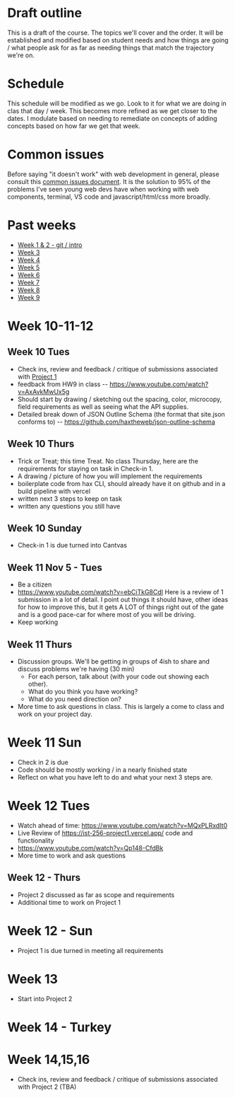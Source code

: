 # Draft outline
This is a draft of the course. The topics we'll cover and the order. It will be established and modified based on student needs and how things are going / what people ask for as far as needing things that match the trajectory we're on.

# Schedule
This schedule will be modified as we go. Look to it for what we are doing in clas that day / week. This becomes more refined as we get closer to the dates. I modulate based on needing to remediate on concepts of adding concepts based on how far we get that week.

# Common issues
Before saying "it doesn't work" with web development in general, please consult this [common issues document](common-issues.md). It is the solution to 95% of the problems I've seen young web devs have when working with web components, terminal, VS code and javascript/html/css more broadly.

# Past weeks
- [Week 1 & 2 - git / intro](fa24/week1-2.md)
- [Week 3](fa24/week-3.md)
- [Week 4](fa24/week-4.md)
- [Week 5](fa24/week-5.md)
- [Week 6](fa24/week-6.md)
- [Week 7](fa24/week-7.md)
- [Week 8](fa24/week-8.md)
- [Week 9](fa24/week-9.md)

# Week 10-11-12
## Week 10 Tues
- Check ins, review and feedback / critique of submissions associated with [Project 1](https://github.com/haxtheweb/issues/issues/2174)
- feedback from HW9 in class -- https://www.youtube.com/watch?v=AxAvkMwUx5g
- Should start by drawing / sketching out the spacing, color, microcopy, field requirements as well as seeing what the API supplies.
- Detailed break down of JSON Outline Schema (the format that site.json conforms to) -- https://github.com/haxtheweb/json-outline-schema

## Week 10 Thurs
- Trick or Treat; this time Treat. No class Thursday, here are the requirements for staying on task in Check-in 1.
- A drawing / picture of how you will implement the requirements
- boilerplate code from hax CLI, should already have it on github and in a build pipeline with vercel
- written next 3 steps to keep on task
- written any questions you still have

## Week 10 Sunday
- Check-in 1 is due turned into Cantvas

## Week 11 Nov 5 - Tues
- Be a citizen
- https://www.youtube.com/watch?v=ebCiTkG8CdI Here is a review of 1 submission in a lot of detail. I point out things it should have, other ideas for how to improve this, but it gets A LOT of things right out of the gate and is a good pace-car for where most of you will be driving.
- Keep working

## Week 11 Thurs
- Discussion groups. We'll be getting in groups of 4ish to share and discuss problems we're having (30 min)
  - For each person, talk about (with your code out showing each other).
  - What do you think you have working?
  - What do you need direction on?
- More time to ask questions in class. This is largely a come to class and work on your project day.

#  Week 11 Sun
- Check in 2 is due
- Code should be mostly working / in a nearly finished state
- Reflect on what you have left to do and what your next 3 steps are.

# Week 12 Tues
- Watch ahead of time: https://www.youtube.com/watch?v=MQxPLRxdIt0
- Live Review of https://ist-256-project1.vercel.app/ code and functionality
- https://www.youtube.com/watch?v=Qp148-CfdBk
- More time to work and ask questions

## Week 12 - Thurs
- Project 2 discussed as far as scope and requirements
- Additional time to work on Project 1

# Week 12 - Sun
- Project 1 is due turned in meeting all requirements

# Week 13
- Start into Project 2

# Week 14 - Turkey

# Week 14,15,16
- Check ins, review and feedback / critique of submissions associated with Project 2 (TBA)
